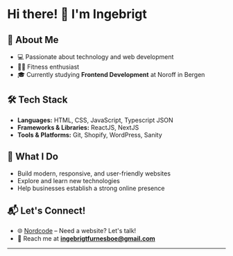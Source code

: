 # Hi there! 👋 I'm Ingebrigt

## 🚀 About Me  
- 💻 Passionate about technology and web development  
- 🏋️‍♂️ Fitness enthusiast  
- 🎓 Currently studying **Frontend Development** at Noroff in Bergen  

## 🛠 Tech Stack  
- **Languages:** HTML, CSS, JavaScript, Typescript JSON  
- **Frameworks & Libraries:** ReactJS, NextJS  
- **Tools & Platforms:** Git, Shopify, WordPress, Sanity  

## 🎯 What I Do  
- Build modern, responsive, and user-friendly websites  
- Explore and learn new technologies  
- Help businesses establish a strong online presence  

## 📬 Let's Connect!  
- 🌐 [Nordcode](mailto:nordcode.co@gmail.com) – Need a website? Let's talk!  
- 📩 Reach me at **ingebrigtfurnesboe@gmail.com**  

---  


